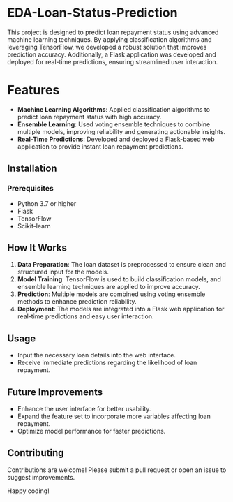 # EDA-Loan-Status-Prediction

This project is designed to predict loan repayment status using advanced machine learning techniques. By applying classification algorithms and leveraging TensorFlow, we developed a robust solution that improves prediction accuracy. Additionally, a Flask application was developed and deployed for real-time predictions, ensuring streamlined user interaction.

# Features
- **Machine Learning Algorithms**: Applied classification algorithms to predict loan repayment status with high accuracy.
- **Ensemble Learning**: Used voting ensemble techniques to combine multiple models, improving reliability and generating actionable insights.
- **Real-Time Predictions**: Developed and deployed a Flask-based web application to provide instant loan repayment predictions.

## Installation

### Prerequisites
- Python 3.7 or higher
- Flask
- TensorFlow
- Scikit-learn


## How It Works
1. **Data Preparation**: The loan dataset is preprocessed to ensure clean and structured input for the models.
2. **Model Training**: TensorFlow is used to build classification models, and ensemble learning techniques are applied to improve accuracy.
3. **Prediction**: Multiple models are combined using voting ensemble methods to enhance prediction reliability.
4. **Deployment**: The models are integrated into a Flask web application for real-time predictions and easy user interaction.

## Usage
- Input the necessary loan details into the web interface.
- Receive immediate predictions regarding the likelihood of loan repayment.

## Future Improvements
- Enhance the user interface for better usability.
- Expand the feature set to incorporate more variables affecting loan repayment.
- Optimize model performance for faster predictions.

## Contributing
Contributions are welcome! Please submit a pull request or open an issue to suggest improvements.


Happy coding!
